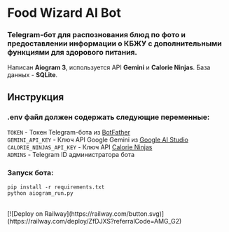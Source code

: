 # Food Wizard AI Bot
### Telegram-бот для распознования блюд по фото и предоставлении информации о КБЖУ с дополнительными функциями для здорового питания.
Написан **Aiogram 3**, используется API **Gemini** и **Calorie Ninjas**. База данных - **SQLite**.

## Инструкция

### .env файл должен содержать следующие переменные:<br>
```TOKEN``` - Токен Telegram-бота из [BotFather](t.me/BotFather)<br>
```GEMINI_API_KEY``` - Ключ API Google Gemini из [Google AI Studio](https://aistudio.google.com/apikey)<br>
```CALORIE_NINJAS_API_KEY``` - Ключ API [Calorie Ninjas](https://calorieninjas.com/api)<br>
```ADMINS``` - Telegram ID администратора бота<br>

### Запуск бота:
```
pip install -r requirements.txt
python aiogram_run.py
```
<br>
[![Deploy on Railway](https://railway.com/button.svg)](https://railway.com/deploy/ZfDJXS?referralCode=AMG_G2)
